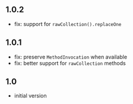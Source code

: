 ## 1.0.2
* fix: support for `rawCollection().replaceOne`

## 1.0.1
* fix: preserve `MethodInvocation` when available
* fix: better support for `rawCollection` methods

## 1.0
* initial version
